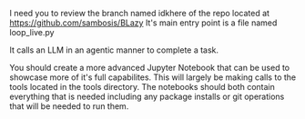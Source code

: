 I need you to review the branch named idkhere of the repo located at https://github.com/sambosis/BLazy 
It's main entry point is a file named loop_live.py

It calls an LLM in an agentic manner to complete a task.

You should create a more advanced Jupyter Notebook that can be used to showcase more of it's full capabilites.
This will largely be  making calls to the tools located in the tools directory.
The notebooks should both contain everything that is needed including any package installs or git operations that will be needed to run them.